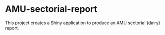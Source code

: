 # AMU-sectorial-report
This project creates a Shiny application to produce an AMU sectorial (dairy) report.
